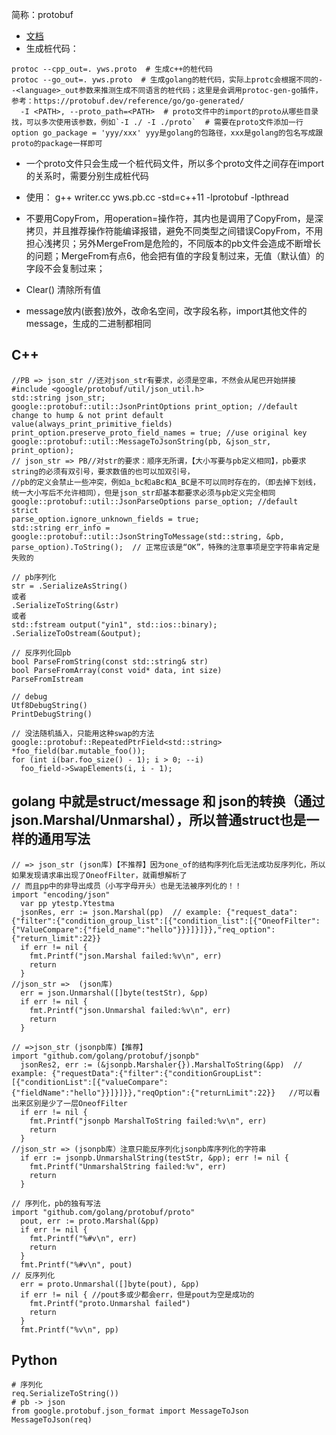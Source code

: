 简称：protobuf

- [文档](https://developers.google.com/protocol-buffers/docs/reference/cpp/google.protobuf.repeated_field#RepeatedField.erase.details)
- 生成桩代码：
```
protoc --cpp_out=. yws.proto  # 生成c++的桩代码
protoc --go_out=. yws.proto  # 生成golang的桩代码，实际上protc会根据不同的--<language>_out参数来推测生成不同语言的桩代码；这里是会调用protoc-gen-go插件，参考：https://protobuf.dev/reference/go/go-generated/
  -I <PATH>, --proto_path=<PATH>  # proto文件中的import的proto从哪些目录找，可以多次使用该参数，例如`-I ./ -I ./proto`  # 需要在proto文件添加一行 option go_package = 'yyy/xxx' yyy是golang的包路径，xxx是golang的包名写成跟proto的package一样即可
```
- 一个proto文件只会生成一个桩代码文件，所以多个proto文件之间存在import的关系时，需要分别生成桩代码
- 使用：
g++ writer.cc yws.pb.cc -std=c++11 -lprotobuf -lpthread

- 不要用CopyFrom，用operation=操作符，其内也是调用了CopyFrom，是深拷贝，并且推荐操作符能编译报错，避免不同类型之间错误CopyFrom，不用担心浅拷贝；另外MergeFrom是危险的，不同版本的pb文件会造成不断增长的问题；MergeFrom有点6，他会把有值的字段复制过来，无值（默认值）的字段不会复制过来；
- Clear() 清除所有值
- message放内(嵌套)放外，改命名空间，改字段名称，import其他文件的message，生成的二进制都相同

## C++
```
//PB => json_str //还对json_str有要求，必须是空串，不然会从尾巴开始拼接
#include <google/protobuf/util/json_util.h>
std::string json_str;
google::protobuf::util::JsonPrintOptions print_option; //default change to hump & not print default value(always_print_primitive_fields)
print_option.preserve_proto_field_names = true; //use original key
google::protobuf::util::MessageToJsonString(pb, &json_str, print_option);
// json_str => PB//对str的要求：顺序无所谓，【大小写要与pb定义相同】，pb要求string的必须有双引号，要求数值的也可以加双引号，
//pb的定义会禁止一些冲突，例如a_bc和aBc和A_BC是不可以同时存在的，（即去掉下划线，统一大小写后不允许相同），但是json_str却基本都要求必须与pb定义完全相同
google::protobuf::util::JsonParseOptions parse_option; //default strict
parse_option.ignore_unknown_fields = true;
std::string err_info = google::protobuf::util::JsonStringToMessage(std::string, &pb, parse_option).ToString();  // 正常应该是“OK”，特殊的注意事项是空字符串肯定是失败的

// pb序列化
str = .SerializeAsString()
或者
.SerializeToString(&str)
或者
std::fstream output("yin1", std::ios::binary);
.SerializeToOstream(&output);

// 反序列化回pb
bool ParseFromString(const std::string& str)
bool ParseFromArray(const void* data, int size)
ParseFromIstream

// debug
Utf8DebugString()
PrintDebugString()

// 没法随机插入，只能用这种swap的方法
google::protobuf::RepeatedPtrField<std::string> *foo_field(bar.mutable_foo());
for (int i(bar.foo_size() - 1); i > 0; --i)
  foo_field->SwapElements(i, i - 1);
```

## golang 中就是struct/message 和 json的转换（通过json.Marshal/Unmarshal），所以普通struct也是一样的通用写法

```
// => json_str (json库)【不推荐】因为one_of的结构序列化后无法成功反序列化，所以如果发现请求串出现了OneofFilter，就甭想解析了
// 而且pp中的非导出成员（小写字母开头）也是无法被序列化的！！
import "encoding/json"
  var pp ytestp.Ytestma
  jsonRes, err := json.Marshal(pp)  // example: {"request_data":{"filter":{"condition_group_list":[{"condition_list":[{"OneofFilter":{"ValueCompare":{"field_name":"hello"}}}]}]}},"req_option":{"return_limit":22}}
  if err != nil {
    fmt.Printf("json.Marshal failed:%v\n", err)
    return
  }
//json_str =>  (json库)
  err = json.Unmarshal([]byte(testStr), &pp)
  if err != nil {
    fmt.Printf("json.Unmarshal failed:%v\n", err)
    return
  }

// =>json_str (jsonpb库)【推荐】
import "github.com/golang/protobuf/jsonpb"
  jsonRes2, err := (&jsonpb.Marshaler{}).MarshalToString(&pp)  // example: {"requestData":{"filter":{"conditionGroupList":[{"conditionList":[{"valueCompare":{"fieldName":"hello"}}]}]}},"reqOption":{"returnLimit":22}}   //可以看出来区别是少了一层OneofFilter
  if err != nil {
    fmt.Printf("jsonpb MarshalToString failed:%v\n", err)
    return
  }
//json_str => (jsonpb库）注意只能反序列化jsonpb库序列化的字符串
  if err := jsonpb.UnmarshalString(testStr, &pp); err != nil {
    fmt.Printf("UnmarshalString failed:%v", err)
    return
  }

// 序列化，pb的独有写法
import "github.com/golang/protobuf/proto"
  pout, err := proto.Marshal(&pp)
  if err != nil {
    fmt.Printf("%#v\n", err)
    return
  }
  fmt.Printf("%#v\n", pout)
// 反序列化
  err = proto.Unmarshal([]byte(pout), &pp)
  if err != nil { //pout多或少都会err，但是pout为空是成功的
    fmt.Printf("proto.Unmarshal failed")
    return
  }
  fmt.Printf("%v\n", pp)
```

## Python
```
# 序列化
req.SerializeToString())
# pb -> json
from google.protobuf.json_format import MessageToJson
MessageToJson(req)
```